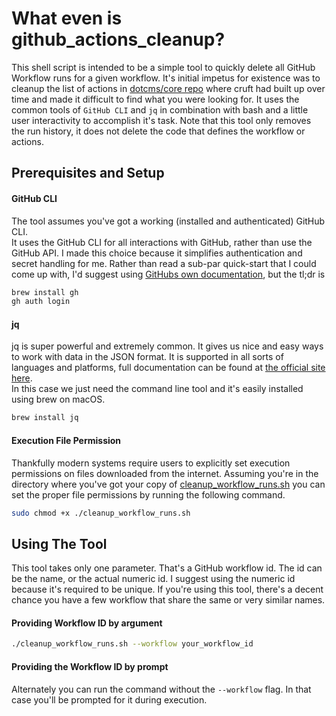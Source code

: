 # What even is github_actions_cleanup?
This shell script is intended to be a simple tool to quickly delete all GitHub 
Workflow runs for a given workflow.  It's initial impetus for existence was to 
cleanup the list of actions in [dotcms/core repo](https://github.com/dotCMS/core/actions/) 
where cruft had built up over time and made it difficult to find what you were 
looking for.  It uses the common tools of `GitHub CLI` and `jq` in combination 
with bash and a little user interactivity to accomplish it's task.  Note that 
this tool only removes the run history, it does not delete the code that defines 
the workflow or actions.

## Prerequisites and Setup
#### GitHub CLI
The tool assumes you've got a working (installed and authenticated) GitHub CLI.  
It uses the GitHub CLI for all interactions with GitHub, rather than use the 
GitHub API.  I made this choice because it simplifies authentication and secret 
handling for me.  Rather than read a sub-par quick-start that I could come up 
with, I'd suggest using [GitHubs own documentation](https://docs.github.com/en/github-cli/github-cli/quickstart), 
but the tl;dr is
```bash
brew install gh
gh auth login
```
#### jq
jq is super powerful and extremely common.  It gives us nice and easy ways to 
work with data in the JSON format.  It is supported in all sorts of languages 
and platforms, full documentation can be found at [the official site here](https://jqlang.github.io/jq/).  
In this case we just need the command line tool and it's easily installed using 
brew on macOS.  
```bash
brew install jq
```
#### Execution File Permission
Thankfully modern systems require users to explicitly set execution permissions 
on files downloaded from the internet.  Assuming you're in the directory where 
you've got your copy of [cleanup_workflow_runs.sh](https://github.com/sfreudenthaler/github_actions_cleanup/blob/main/cleanup_workflow_runs.sh) 
you can set the proper file permissions by running the following command.
```bash
sudo chmod +x ./cleanup_workflow_runs.sh
```
## Using The Tool
This tool takes only one parameter.  That's a GitHub workflow id.  The id can 
be the name, or the actual numeric id.  I suggest using the numeric id because 
it's required to be unique.  If you're using this tool, there's a decent chance 
you have a few workflow that share the same or very similar names.
#### Providing Workflow ID by argument
```bash
./cleanup_workflow_runs.sh --workflow your_workflow_id
```
#### Providing the Workflow ID by prompt
Alternately you can run the command without the `--workflow` flag.  In that case you'll be prompted for it during execution.
